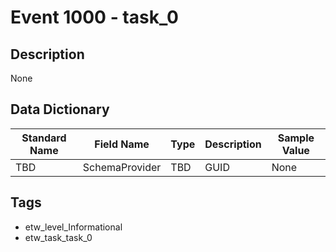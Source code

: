# Event 1000 - task_0

## Description
None

## Data Dictionary
|Standard Name|Field Name|Type|Description|Sample Value|
|---|---|---|---|---|
|TBD|SchemaProvider|TBD|GUID|None|None|

## Tags
* etw_level_Informational
* etw_task_task_0